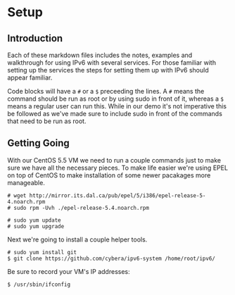 # Setup

## Introduction

Each of these markdown files includes the notes, examples and walkthrough for using IPv6 with several services. For those familiar with setting up the services the steps for setting them up with IPv6 should appear familiar.

Code blocks will have a `#` or a `$` preceeding the lines. A `#` means the command should be run as root or by using sudo in front of it, whereas a `$` means a regular user can run this. While in our demo it's not imperative this be followed as we've made sure to include sudo in front of the commands that need to be run as root.

## Getting Going

With our CentOS 5.5 VM we need to run a couple commands just to make sure we have all the necessary pieces. To make life easier we're using EPEL on top of CentOS to make installation of some newer pacakages more manageable.

    # wget http://mirror.its.dal.ca/pub/epel/5/i386/epel-release-5-4.noarch.rpm
    # sudo rpm -Uvh ./epel-release-5.4.noarch.rpm

    # sudo yum update
    # sudo yum upgrade

Next we're going to install a couple helper tools.

    # sudo yum install git
    $ git clone https://github.com/cybera/ipv6-system /home/root/ipv6/

Be sure to record your VM's IP addresses:

    $ /usr/sbin/ifconfig

